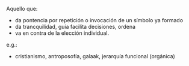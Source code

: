 Aquello que:
* da pontencia por repetición o invocación de un símbolo ya formado
* da trancquilidad, guía facilita decisiones, ordena
*	va en contra de la elección individual.

e.g.:
*	cristianismo, antroposofía, galaak, jerarquía funcional (orgánica)


